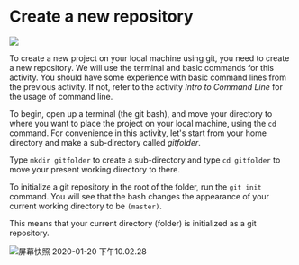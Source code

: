 # Create a new repository

![](https://tva1.sinaimg.cn/large/006tNbRwgy1gb4b5uxhfzj30bo07sglq.jpg)

To create a new project on your local machine using git, you need to create a new repository. We will use the terminal and basic commands for this activity. You should have some experience with basic command lines from the previous activity. If not, refer to the activity _Intro to Command Line_ for the usage of command line.

To begin, open up a terminal \(the git bash\), and move your directory to where you want to place the project on your local machine, using the `cd` command. For convenience in this activity, let's start from your home directory and make a sub-directory called _gitfolder_.

Type `mkdir gitfolder` to create a sub-directory and type `cd gitfolder` to move your present working directory to there.

To initialize a git repository in the root of the folder, run the `git init` command. You will see that the bash changes the appearance of your current working directory to be `(master)`.

This means that your current directory \(folder\) is initialized as a git repository.

![&#x5C4F;&#x5E55;&#x5FEB;&#x7167; 2020-01-20 &#x4E0B;&#x5348;10.02.28](https://tva1.sinaimg.cn/large/006tNbRwgy1gb4a3wdn3dj314i04udh1.jpg)

